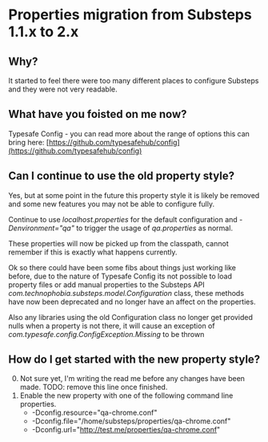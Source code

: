 Properties migration from Substeps 1.1.x to 2.x
===============================================

Why?
----
It started to feel there were too many different places to configure Substeps and they were not very readable.

What have you foisted on me now?
--------------------------------
Typesafe Config - you can read more about the range of options this can bring here: 
[https://github.com/typesafehub/config](https://github.com/typesafehub/config)

Can I continue to use the old property style?
---------------------------------------------
Yes, but at some point in the future this property style it is likely be removed and some new features you may not be 
able to configure fully.

Continue to use *localhost.properties* for the default configuration and *-Denvironment="qa"* to trigger the
usage of *qa.properties* as normal.

These properties will now be picked up from the classpath, cannot remember if this is exactly what happens currently.

Ok so there could have been some fibs about things just working like before, due to the nature of Typesafe Config its
not possible to load property files or add manual properties to the Substeps API *com.technophobia.substeps.model.Configuration*
class, these methods have now been deprecated and no longer have an affect on the properties.

Also any libraries using the old Configuration class no longer get provided nulls when a property is not there, it will
cause an exception of *com.typesafe.config.ConfigException.Missing* to be thrown

How do I get started with the new property style?
-------------------------------------------------
0. Not sure yet, I'm writing the read me before any changes have been made. TODO: remove this line once finished.
0. Enable the new property with one of the following command line properties.
    * -Dconfig.resource="qa-chrome.conf"
    * -Dconfig.file="/home/substeps/properties/qa-chrome.conf"
    * -Dconfig.url="http://test.me/properties/qa-chrome.conf"

